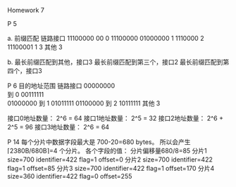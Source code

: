 Homework 7

P 5

a.
    前缀匹配                           链路接口
11100000 00                               0
11100000 01000000                         1
1110000                                   2
11100001 1                                3
    其他                                  3
    
b.  最长前缀匹配到其他，接口3
    最长前缀匹配到第三个，接口2
    最长前缀匹配到第四个，接口3
    
P 6
目的地址范围              链路接口
00000000                    
到                          0
00111111                    
01000000
到                          1
01011111
01100000
到                          2
10111111
其他                        3

接口0地址数量： 2^6 = 64
接口1地址数量： 2^5 = 32
接口2地址数量： 2^6 + 2^5 = 96
接口3地址数量： 2^6 = 64

P 14
每个分片中数据字段最大是 700-20=680 bytes。 所以会产生 ⌈2380B/680B⌉=4 个分片。
各个字段的值：
分片偏移量680/8=85
分片1 size=700 identifier=422 flag=1 offset=0
分片2 size=700 identifier=422 flag=1 offset=85
分片3 size=700 identifier=422 flag=1 offset=170
分片4 size=360 identifier=422 flag=0 offset=255

